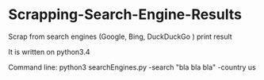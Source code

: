 # Scrapping-Search-Engine-Results
Scrap from search engines (Google, Bing, DuckDuckGo ) print result

It is written on python3.4

Command line: python3 searchEngines.py -search "bla bla bla" -country us
